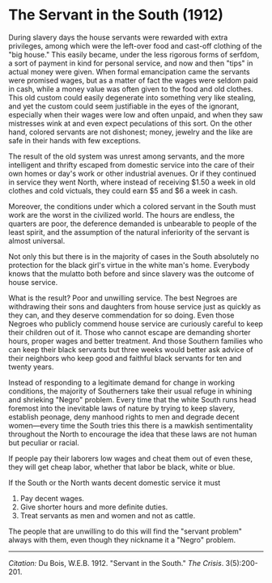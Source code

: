 <!--
title:   The Servant in the South
author:  Du Bois, W.E.B.
journal: The Crisis
year:    1912
volume:  3
issue:   5
pages:   200-201
-->
# The Servant in the South (1912)

During slavery days the house servants were rewarded with extra privileges, among which were the left-over food and cast-off clothing of the "big house." This easily became, under the less rigorous forms of serfdom, a sort of payment in kind for personal service, and now and then "tips" in actual money were given. When formal emancipation came the servants were promised wages, but as a matter of fact the wages were seldom paid in cash, while a money value was often given to the food and old clothes. This old custom could easily degenerate into something very like stealing, and yet the custom could seem justifiable in the eyes of the ignorant, especially when their wages were low and often unpaid, and when they saw mistresses wink at and even expect peculations of this sort. On the other hand, colored servants are not dishonest; money, jewelry and the like are safe in their hands with few exceptions.

The result of the old system was unrest among servants, and the more intelligent and thrifty escaped from domestic service into the care of their own homes or day's work or other industrial avenues. Or if they continued in service they went North, where instead of receiving $1.50 a week in old clothes and cold victuals, they could earn $5 and $6 a week in cash.

Moreover, the conditions under which a colored servant in the South must work are the worst in the civilized world. The hours are endless, the quarters are poor, the deference demanded is unbearable to people of the least spirit, and the assumption of the natural inferiority of the servant is almost universal.

Not only this but there is in the majority of cases in the South absolutely no protection for the black girl's virtue in the white man's home. Everybody knows that the mulatto both before and since slavery was the outcome of house service.

What is the result? Poor and un­willing service. The best Negroes are withdrawing their sons and daughters from house service just as quickly as they can, and they deserve commendation for so doing. Even those Negroes who publicly commend house service are curiously careful to keep their children out of it. Those who cannot escape are demanding shorter hours, proper wages and better treatment. And those Southern families who can keep their black servants but three weeks would better ask advice of their neighbors who keep good and faithful black servants for ten and twenty years.

Instead of responding to a legiti­mate demand for change in working conditions, the majority of South­erners take their usual refuge in whining and shrieking "Negro" problem. Every time that the white South runs head foremost into the inevitable laws of nature by trying to keep slavery, establish peonage, deny manhood rights to men and de­grade decent women—every time the
South tries this there is a mawkish sentimentality throughout the North to encourage the idea that these laws are not human but peculiar or racial.

If people pay their laborers low wages and cheat them out of even these, they will get cheap labor, whether that labor be black, white or blue.

If the South or the North wants de­cent domestic service it must

1. Pay decent wages.
2. Give shorter hours and more definite duties.
3. Treat servants as men and women and not as cattle.

The people that are unwilling to do this will find the "servant problem" always with them, even though they nickname it a "Negro" problem.

_________________
*Citation:* Du Bois, W.E.B. 1912. "Servant in the South."  *The Crisis*. 3(5):200-201.
